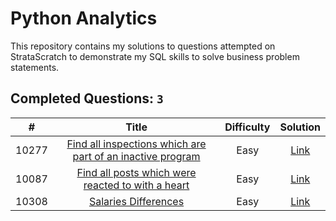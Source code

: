 # Python Analytics
This repository contains my solutions to questions attempted on StrataScratch to demonstrate my SQL skills to solve business problem statements.

## Completed Questions: `3`
|  #  | Title | Difficulty | Solution |
|:---:|:-----:|:----------:|:--------:|
|10277|[Find all inspections which are part of an inactive program](https://platform.stratascratch.com/coding/10277-find-all-inspections-which-are-part-of-an-inactive-program?code_type=2)|Easy|[Link](https://github.com/adibandla/stratascratch-pandas-daily/blob/main/pandas/10277.py)
|10087|[Find all posts which were reacted to with a heart](https://platform.stratascratch.com/coding/10087-find-all-posts-which-were-reacted-to-with-a-heart?code_type=2)|Easy|[Link](https://github.com/adibandla/stratascratch-pandas-daily/blob/main/pandas/10087.py)
|10308|[Salaries Differences](https://platform.stratascratch.com/coding/10308-salaries-differences?code_type=2)|Easy|[Link](https://github.com/adibandla/stratascratch-pandas-daily/blob/main/pandas/10308.py)

